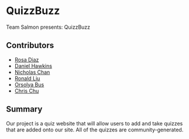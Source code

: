 # QuizzBuzz

Team Salmon presents: QuizzBuzz

## Contributors

- [Rosa Diaz](https://github.com/rosadiaz)
- [Daniel Hawkins](https://github.com/dockhands)
- [Nicholas Chan](https://github.com/LeoBotti)
- [Ronald Liu](https://github.com/rkkl1337)
- [Orsolya Bus](https://github.com/orsolyabus)
- [Chris Chu](https://github.com/chrischu5)

## Summary

Our project is a quiz website that will allow users to add and take quizzes that are added onto our site. All of the quizzes are community-generated. 

